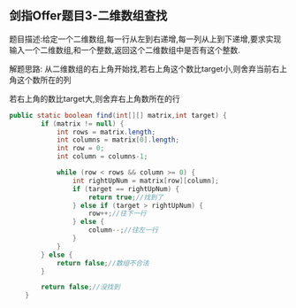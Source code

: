 ## 剑指Offer题目3-二维数组查找

题目描述:给定一个二维数组,每一行从左到右递增,每一列从上到下递增,要求实现输入一个二维数组,和一个整数,返回这个二维数组中是否有这个整数.  

解题思路:  从二维数组的右上角开始找,若右上角这个数比target小,则舍弃当前右上角这个数所在的列  

若右上角的数比target大,则舍弃右上角数所在的行

```java
public static boolean find(int[][] matrix,int target) {
        if (matrix != null) {
            int rows = matrix.length;
            int columns = matrix[0].length;
            int row = 0;
            int column = columns-1;

            while (row < rows && column >= 0) {
                int rightUpNum = matrix[row][column];
                if (target == rightUpNum) {
                    return true;//找到了
                } else if (target > rightUpNum) {
                    row++;//往下一行
                } else {
                    column--;//往左一行
                }
            }
        } else {
            return false;//数组不合法
        }

        return false;//没找到
    }
```

